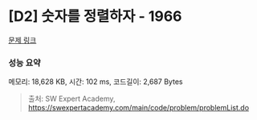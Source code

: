 # [D2] 숫자를 정렬하자 - 1966 

[문제 링크](https://swexpertacademy.com/main/code/problem/problemDetail.do?contestProbId=AV5PrmyKAWEDFAUq) 

### 성능 요약

메모리: 18,628 KB, 시간: 102 ms, 코드길이: 2,687 Bytes



> 출처: SW Expert Academy, https://swexpertacademy.com/main/code/problem/problemList.do